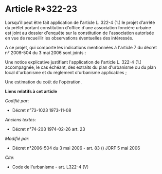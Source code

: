 # Article R*322-23

Lorsqu'il peut être fait application de l'article L. 322-4 (1.) le projet d'arrêté du préfet portant constitution d'office
d'une association foncière urbaine est joint au dossier d'enquête sur la constitution de l'association autorisée en vue de
recueillir les observations éventuelles des intéressés. 

A ce projet, qui comporte les indications mentionnées à l'article 7 du décret n° 2006-504 du 3 mai 2006 sont joints : 

Une notice explicative justifiant l'application de l'article L. 322-4 (1.) accompagnée, le cas échéant, des extraits du plan
d'urbanisme ou du plan local d'urbanisme et du règlement d'urbanisme applicables ; 

Une estimation du coût de l'opération.

**Liens relatifs à cet article**

_Codifié par_:

  - Décret n°73-1023 1973-11-08

_Anciens textes_:

  - Décret n°74-203 1974-02-26 art. 23

_Modifié par_:

  - Décret n°2006-504 du 3 mai 2006 - art. 83 () JORF 5 mai 2006

_Cite_:

  - Code de l'urbanisme - art. L322-4 (V)
